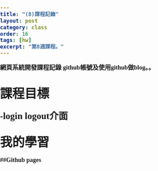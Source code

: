 ```yaml
---
title: "(8)課程記錄"
layout: post
category: class
order: 16
tags: [hw]
excerpt: "第8週課程。"
---
```

網頁系統開發課程記錄
github帳號及使用github做blog。。

# 課程目標
-login logout介面
-

# 我的學習

<?php
//2017/11/08
$msgError = "預設密碼是0000";
if(isset($_POST["Enter"])){
    session_start();
    require_once 'db_func5.php';
    //    $GLOBALS['dbconfig'] = $dbconfig;
    $SID = $_POST["SID"];
    $SCode = $_POST["SCode"];
    $UserData = CheckUserTest($SID, $SCode);
    if($UserData != NULL)
    {
        $_SESSION['authenticated'] = time();
        $redir = 'vote2.php';
        header("Location: $redir");
        exit;
    }
    else
    $msgError = "帳號或密碼錯誤";
}

?>




##Github pages

<?php
//admin
session_start(); 
unset($_SESSION['authenticated']);
?>

<!DOCTYPE html PUBLIC "-//W3C//DTD XHTML 1.0 Transitional//EN" "http://www.w3.org/TR/xhtml1/DTD/xhtml1-transitional.dtd">
<html lang="zh-Hant-TW">
<head>
<meta http-equiv="Content-Type" content="text/html; charset=utf-8" />
<title>登入系統</title>
</head>
<style type="text/css">
<!--
body {
margin:0;
padding:0;
font: bold 14px/1.5em Verdana;
}

h2 {
font: bold 18px Verdana, Arial, Helvetica, sans-serif;
color: #000;
margin: 0px;
padding: 0px 0px 0px 15px;
}




[1]: https://github.com/        "GitHub"
[2]: https://pages.github.com/  "GitHub Pages"
[3]: https://jekyllrb.com/      "Jekyll"
[4]: http://markdown.tw         "Markdown文件"
[5]: http://dillinger.io/       "Dillinger"









